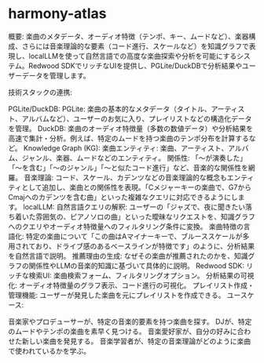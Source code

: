# harmony-atlas
概要: 楽曲のメタデータ、オーディオ特徴（テンポ、キー、ムードなど）、楽器構成、さらには音楽理論的な要素（コード進行、スケールなど）を知識グラフで表現し、localLLMを使って自然言語での高度な楽曲探索や分析を可能にするシステム。Redwood SDKでリッチなUIを提供し、PGLite/DuckDBで分析結果やユーザーデータを管理します。

技術スタックの連携:

PGLite/DuckDB:
PGLite: 楽曲の基本的なメタデータ（タイトル、アーティスト、アルバムなど）、ユーザーのお気に入り、プレイリストなどの構造化データを管理。
DuckDB: 楽曲のオーディオ特徴量（多数の数値データ）や分析結果を高速で集計・分析。例えば、特定のムードを持つ楽曲のテンポ分布を計算するなど。
Knowledge Graph (KG):
楽曲エンティティ: 楽曲、アーティスト、アルバム、ジャンル、楽器、ムードなどのエンティティ。
関係性: 「〜が演奏した」「〜を含む」「〜のジャンル」「〜と似たコード進行」など、音楽的な関係性を網羅。
音楽理論: コード、スケール、カデンツなどの音楽理論的な概念もエンティティとして追加し、楽曲との関係性を表現。「Cメジャーキーの楽曲で、G7からCmajへのカデンツを含む曲」といった複雑なクエリに対応できるようにします。
localLLM:
自然言語クエリの解釈: ユーザーの「ジャズで、夜に聞きたい落ち着いた雰囲気の、ピアノソロの曲」といった曖昧なリクエストを、知識グラフへのクエリやオーディオ特徴量へのフィルタリング条件に変換。
楽曲特徴の言語化: 特定の楽曲について「この曲はAマイナーキーで、ブルーススケールが多用されており、ドライブ感のあるベースラインが特徴です」のように、分析結果を自然言語で説明。
推薦理由の生成: なぜその楽曲が推薦されたのかを、知識グラフの関係性やLLMの音楽的知識に基づいて具体的に説明。
Redwood SDK:
リッチな検索UI: 楽曲検索フォーム、フィルタリングオプション。
分析結果の可視化: オーディオ特徴量のグラフ表示、コード進行の可視化。
プレイリスト作成・管理機能: ユーザーが発見した楽曲を元にプレイリストを作成できる。
ユースケース:

音楽家やプロデューサーが、特定の音楽的要素を持つ楽曲を探す。
DJが、特定のムードやテンポの楽曲を素早く見つける。
音楽愛好家が、自分の好みに合わせた新しい楽曲を発見する。
音楽学習者が、特定の音楽理論がどのように楽曲で使われているかを学ぶ。
